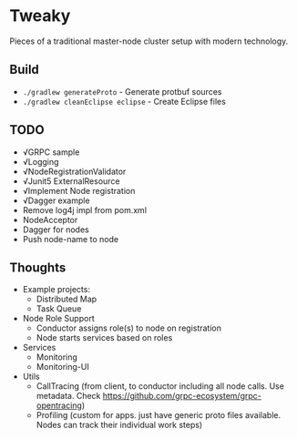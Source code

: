 # Tweaky

Pieces of a traditional master-node cluster setup with modern technology.

## Build

- `./gradlew generateProto` - Generate protbuf sources
- `./gradlew cleanEclipse eclipse` - Create Eclipse files


## TODO

- √GRPC sample
- √Logging
- √NodeRegistrationValidator
- √Junit5 ExternalResource
- √Implement Node registration
- √Dagger example
- Remove log4j impl from pom.xml
- NodeAcceptor
- Dagger for nodes
- Push node-name to node

## Thoughts

- Example projects:
   - Distributed Map
   - Task Queue
- Node Role Support
   - Conductor assigns role(s) to node on registration
   - Node starts services based on roles
- Services
    - Monitoring
    - Monitoring-UI
- Utils
    - CallTracing (from client, to conductor including all node calls. Use metadata. Check https://github.com/grpc-ecosystem/grpc-opentracing)
    - Profiling (custom for apps. just have generic proto files available. Nodes can track their individual work steps)